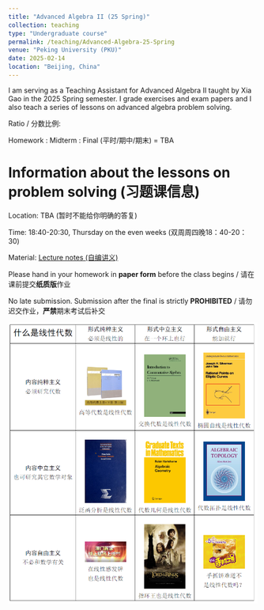 ```yaml
---
title: "Advanced Algebra II (25 Spring)"
collection: teaching
type: "Undergraduate course"
permalink: /teaching/Advanced-Algebra-25-Spring
venue: "Peking University (PKU)"
date: 2025-02-14
location: "Beijing, China"
---
```


I am serving as a Teaching Assistant for Advanced Algebra II taught by Xia Gao in the 2025 Spring semester. I grade exercises and exam papers and I also teach a series of lessons on advanced algebra problem solving.

Ratio / 分数比例: 

Homework : Midterm : Final (平时/期中/期末) = TBA

 # Information about the lessons on problem solving (习题课信息)

Location: TBA (暂时不能给你明确的答复)

Time: 18:40-20:30, Thursday on the even weeks (双周周四晚18：40-20：30)

Material: [Lecture notes (自编讲义)](../files/Lecture_Notes(2024).pdf)

Please hand in your homework in **paper form** before the class begins / 请在课前提交**纸质版**作业

No late submission. Submission after the final is strictly **PROHIBITED** / 请勿迟交作业，**严禁**期末考试后补交


![](../images/what-is-linear-algebra.png)
